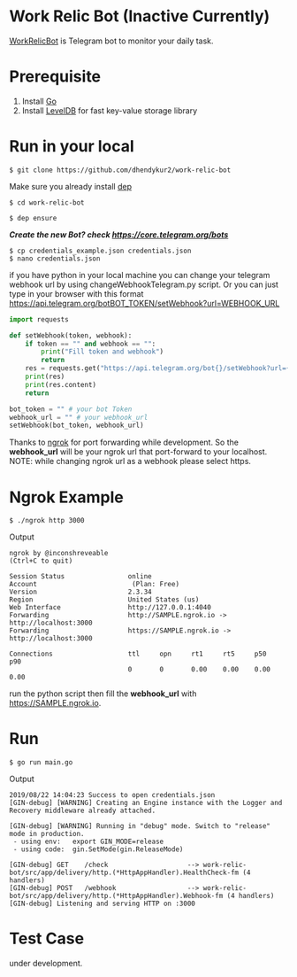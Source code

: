# Work Relic Bot (Inactive Currently)
[WorkRelicBot](https://t.me/WorkRelicBot) is Telegram bot to monitor your daily task.

# Prerequisite
1. Install [Go](https://golang.org/)
2. Install [LevelDB](https://github.com/google/leveldb) for fast key-value storage library

# Run in your local
```console
$ git clone https://github.com/dhendykur2/work-relic-bot
```
Make sure you already install [dep](https://github.com/golang/dep)

```console
$ cd work-relic-bot
```

```console
$ dep ensure
```

 ***Create the new Bot? check https://core.telegram.org/bots***

```console
$ cp credentials_example.json credentials.json
$ nano credentials.json
```

if you have python in your local machine you can change your telegram webhook url by using changeWebhookTelegram.py script. Or you can just type in your browser with this format https://api.telegram.org/botBOT_TOKEN/setWebhook?url=WEBHOOK_URL

```python
import requests

def setWebhook(token, webhook):
    if token == "" and webhook == "":
        print("Fill token and webhook")
        return
    res = requests.get("https://api.telegram.org/bot{}/setWebhook?url={}".format(token, url))
    print(res)
    print(res.content)
    return

bot_token = "" # your bot Token
webhook_url = "" # your webhook_url
setWebhook(bot_token, webhook_url)
```

Thanks to [ngrok](https://ngrok.com/) for port forwarding while development. So the **webhook_url** will be your ngrok url that port-forward to your localhost. NOTE: while changing ngrok url as a webhook please select https.

# Ngrok Example
```console
$ ./ngrok http 3000
```
Output
```console
ngrok by @inconshreveable                                                                                                                                        (Ctrl+C to quit)

Session Status                online
Account                        (Plan: Free)
Version                       2.3.34
Region                        United States (us)
Web Interface                 http://127.0.0.1:4040
Forwarding                    http://SAMPLE.ngrok.io -> http://localhost:3000
Forwarding                    https://SAMPLE.ngrok.io -> http://localhost:3000

Connections                   ttl     opn     rt1     rt5     p50     p90
                              0       0       0.00    0.00    0.00    0.00
```

run the python script then fill the **webhook_url** with https://SAMPLE.ngrok.io.

# Run
```console
$ go run main.go
```
Output
```console
2019/08/22 14:04:23 Success to open credentials.json
[GIN-debug] [WARNING] Creating an Engine instance with the Logger and Recovery middleware already attached.

[GIN-debug] [WARNING] Running in "debug" mode. Switch to "release" mode in production.
 - using env:	export GIN_MODE=release
 - using code:	gin.SetMode(gin.ReleaseMode)

[GIN-debug] GET    /check                    --> work-relic-bot/src/app/delivery/http.(*HttpAppHandler).HealthCheck-fm (4 handlers)
[GIN-debug] POST   /webhook                  --> work-relic-bot/src/app/delivery/http.(*HttpAppHandler).Webhook-fm (4 handlers)
[GIN-debug] Listening and serving HTTP on :3000
```
# Test Case
under development.

